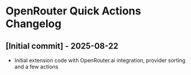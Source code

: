 # OpenRouter Quick Actions Changelog

## [Initial commit] - 2025-08-22

- Initial extension code with OpenRouter.ai integration, provider sorting and a few actions

